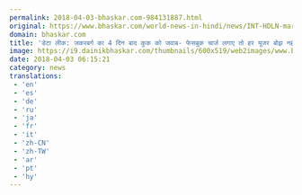 ```yaml
---
permalink: 2018-04-03-bhaskar.com-984131887.html
original: https://www.bhaskar.com/world-news-in-hindi/news/INT-HDLN-mark-zuckerberg-hits-back-at-tim-cook-5843582-PHO.html
domain: bhaskar.com
title: 'डेटा लीक: जकरबर्ग का 4 दिन बाद कुक को जवाब- फेसबुक चार्ज लगाए तो हर यूजर बोझ नहीं उठा सकता'
image: https://i9.dainikbhaskar.com/thumbnails/600x519/web2images/www.bhaskar.com/2018/04/03/mark-zuckerberg-f_1522730.jpg
date: 2018-04-03 06:15:21
category: news
translations: 
 - 'en'
 - 'es'
 - 'de'
 - 'ru'
 - 'ja'
 - 'fr'
 - 'it'
 - 'zh-CN'
 - 'zh-TW'
 - 'ar'
 - 'pt'
 - 'hy'
---
```


